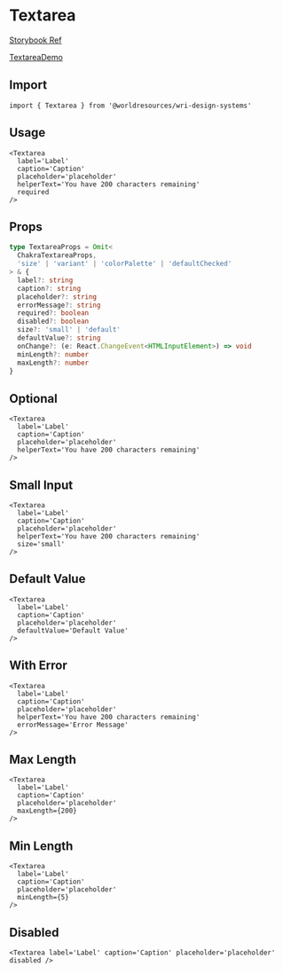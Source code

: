 # Textarea

[Storybook Ref](https://wri.github.io/wri-design-systems/?path=/docs/forms-inputs-text-area--docs)

[TextareaDemo](https://github.com/wri/wri-design-systems/blob/main/src/components/Forms/Inputs/Textarea/TextareaDemo.tsx)

## Import

```tsx
import { Textarea } from '@worldresources/wri-design-systems'
```

## Usage

```tsx
<Textarea
  label='Label'
  caption='Caption'
  placeholder='placeholder'
  helperText='You have 200 characters remaining'
  required
/>
```

## Props

```ts
type TextareaProps = Omit<
  ChakraTextareaProps,
  'size' | 'variant' | 'colorPalette' | 'defaultChecked'
> & {
  label?: string
  caption?: string
  placeholder?: string
  errorMessage?: string
  required?: boolean
  disabled?: boolean
  size?: 'small' | 'default'
  defaultValue?: string
  onChange?: (e: React.ChangeEvent<HTMLInputElement>) => void
  minLength?: number
  maxLength?: number
}
```

## Optional

```tsx
<Textarea
  label='Label'
  caption='Caption'
  placeholder='placeholder'
  helperText='You have 200 characters remaining'
/>
```

## Small Input

```tsx
<Textarea
  label='Label'
  caption='Caption'
  placeholder='placeholder'
  helperText='You have 200 characters remaining'
  size='small'
/>
```

## Default Value

```tsx
<Textarea
  label='Label'
  caption='Caption'
  placeholder='placeholder'
  defaultValue='Default Value'
/>
```

## With Error

```tsx
<Textarea
  label='Label'
  caption='Caption'
  placeholder='placeholder'
  helperText='You have 200 characters remaining'
  errorMessage='Error Message'
/>
```

## Max Length

```tsx
<Textarea
  label='Label'
  caption='Caption'
  placeholder='placeholder'
  maxLength={200}
/>
```

## Min Length

```tsx
<Textarea
  label='Label'
  caption='Caption'
  placeholder='placeholder'
  minLength={5}
/>
```

## Disabled

```tsx
<Textarea label='Label' caption='Caption' placeholder='placeholder' disabled />
```

